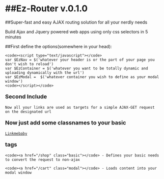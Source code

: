##Ez-Router v.0.1.0
=========

##Super-fast and easy AJAX routing solution for all your nerdly needs

Build Ajax and Jquery powered web apps using only css selectors in 5 minutes

##First define the options(somewhere in your head):

	<code><script type="text/javascript"></code>
	var $EzNav = $('whatever your header is or the part of your page you don't wish to reload')
	var $EzContainer = $('whatever you want to be totally dynamic and uploading dynamically with the url')
	var $EzModal =  $('whatever container you wish to define as your modal window')
	<code></script></code>

<p style="font-size:18px; font-weight:bold">Second Include <code><script type="text/javascript" src="ez-router.js"></script></code></p>

	Now all your links are used as targets for a simple AJAX-GET request on the designated url

<p style="font-size:18px;font-weight:bold">Now just add some classnames to your basic</p> <code><a href="/dirtyvideo">Linkmebaby</a></code><p style="font-size:18px;font-weight:bold">tags</p>

	<code><a href="/shop" class="basic"></code> - Defines your basic needs to convert the request to non-ajax

	<code><a href="/cart" class="modal"></code> - Loads content into your modal window
	
